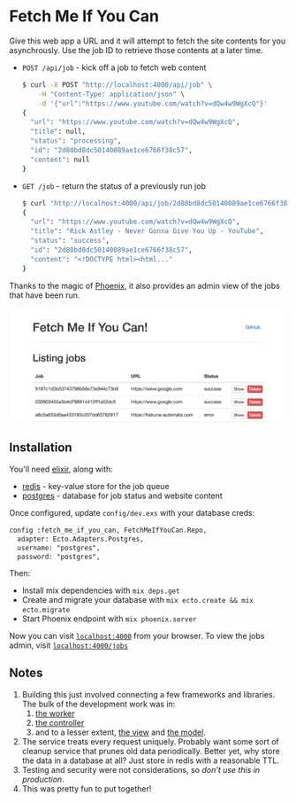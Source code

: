 # Fetch Me If You Can

Give this web app a URL and it will attempt to fetch the site contents for you asynchrously. Use the job ID to retrieve those contents at a later time.

  * `POST /api/job` - kick off a job to fetch web content

     ```bash
     $ curl -X POST "http://localhost:4000/api/job" \
         -H "Content-Type: application/json" \
         -d '{"url":"https://www.youtube.com/watch?v=dQw4w9WgXcQ"}'
     {
       "url": "https://www.youtube.com/watch?v=dQw4w9WgXcQ",
       "title": null,
       "status": "processing",
       "id": "2d80bd8dc50140089ae1ce6766f38c57",
       "content": null
     }
     ```
  * `GET /job` - return the status of a previously run job

    ```bash
    $ curl "http://localhost:4000/api/job/2d80bd8dc50140089ae1ce6766f38c57"
    {
      "url": "https://www.youtube.com/watch?v=dQw4w9WgXcQ",
      "title": "Rick Astley - Never Gonna Give You Up - YouTube",
      "status": "success",
      "id": "2d80bd8dc50140089ae1ce6766f38c57",
      "content": "<!DOCTYPE html><html..."
    }
    ```

Thanks to the magic of [Phoenix](http://www.phoenixframework.org), it also provides an admin view of the jobs that have been run.

![jobs](priv/static/images/jobs.png)

## Installation

You'll need [elixir](http://elixir-lang.org/), along with:

  * [redis](http://redis.io/) - key-value store for the job queue
  * [postgres](https://www.postgresql.org/) - database for job status and website content

Once configured, update `config/dev.exs` with your database creds:

    config :fetch_me_if_you_can, FetchMeIfYouCan.Repo,
      adapter: Ecto.Adapters.Postgres,
      username: "postgres",
      password: "postgres",

Then:

  * Install mix dependencies with `mix deps.get`
  * Create and migrate your database with `mix ecto.create && mix ecto.migrate`
  * Start Phoenix endpoint with `mix phoenix.server`

Now you can visit [`localhost:4000`](http://localhost:4000) from your browser. To view the jobs admin, visit [`localhost:4000/jobs`](http://localhost:4000/jobs)

## Notes

1. Building this just involved connecting a few frameworks and libraries. The bulk of the development work was in:
    1. [the worker](lib/fetch_me_if_you_can/fetcher.ex)
    1. [the controller](web/controllers/api/job_controller.ex)
    1. and to a lesser extent, [the view](web/views/api/job_view.ex) and [the model](web/models/job.ex).
1. The service treats every request uniquely. Probably want some sort of cleanup service that prunes old data periodically. Better yet, why store the data in a database at all? Just store in redis with a reasonable TTL.
1. Testing and security were not considerations, so _don't use this in production_.
1. This was pretty fun to put together!
